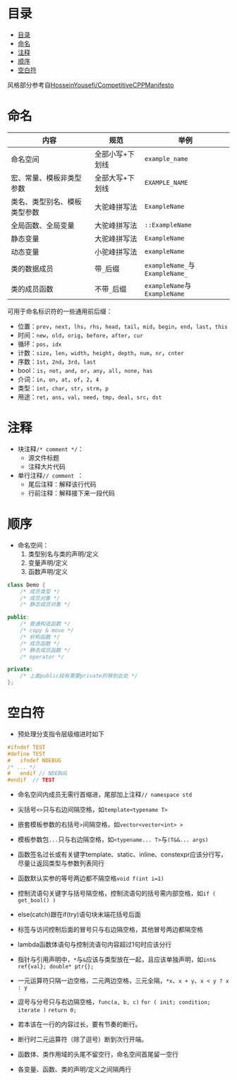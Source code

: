 # 目录
<!-- vim-markdown-toc GFM -->

- [目录](#目录)
- [命名](#命名)
- [注释](#注释)
- [顺序](#顺序)
- [空白符](#空白符)

<!-- vim-markdown-toc -->

风格部分参考自[HosseinYousefi/CompetitiveCPPManifesto](https://github.com/HosseinYousefi/CompetitiveCPPManifesto)

# 命名
| 内容                         | 规范            | 举例                           |
| ---------------------------- | --------------- | ------------------------------ |
| 命名空间                     | 全部小写+下划线 | `example_name`                 |
| 宏、常量、模板非类型参数     | 全部大写+下划线 | `EXAMPLE_NAME`                 |
| 类名、类型别名、模板类型参数 | 大驼峰拼写法    | `ExampleName`                  |
| 全局函数、全局变量           | 大驼峰拼写法    | `::ExampleName`                |
| 静态变量                     | 大驼峰拼写法    | `ExampleName`                  |
| 动态变量                     | 小驼峰拼写法    | `exampleName`                  |
| 类的数据成员                 | 带`_`后缀       | `exampleName_`与`ExampleName_` |
| 类的成员函数                 | 不带`_`后缀     | `exampleName`与`ExampleName`   |

可用于命名标识符的一些通用前后缀：
* 位置：`prev`，`next`，`lhs`，`rhs`，`head`，`tail`，`mid`，`begin`，`end`，`last`，`this`
* 时间：`new`，`old`，`orig`，`before`，`after`，`cur`
* 循环：`pos`，`idx`
* 计数：`size`，`len`，`width`，`height`，`depth`，`num`，`nr`，`cnter`
* 序数：`1st`，`2nd`，`3rd`，`last`
* bool：`is`，`not`，`and`，`or`，`any`，`all`，`none`，`has`
* 介词：`in`，`on`，`at`，`of`，`2`，`4`
* 类型：`int`，`char`，`str`，`strm`，`p`
* 用途：`ret`，`ans`，`val`，`need`，`tmp`，`deal`，`src`，`dst`


# 注释
* 块注释`/* comment */`：
    * 源文件标题
    * 注释大片代码
* 单行注释`// comment `：
    * 尾后注释：解释该行代码
    * 行前注释：解释接下来一段代码


# 顺序
* 命名空间：
    1. 类型别名与类的声明/定义
    2. 变量声明/定义
    3. 函数声明/定义
```cpp
class Demo {
    /* 成员类型 */
    /* 成员对象 */
    /* 静态成员对象 */

public:
    /* 普通构造函数 */
    /* copy & move */
    /* 析构函数 */
    /* 成员函数 */
    /* 静态成员函数 */
    /* operator */

private:
    /* 上面public段有需要private的移到此处 */
};
```


# 空白符
* 预处理分支指令层级缩进时如下
```c
#ifndef TEST
#define TEST
#   ifndef NDEBUG
/* ... */
#   endif // NDEBUG
#endif  // TEST
```
* 命名空间内成员无需行首缩进，尾部加上注释`// namespace std`

* 尖括号`<>`只与右边间隔空格，如`template<typename T>`
* 嵌套模板参数的右括号`>`间隔空格，如`vector<vector<int> >`
* 模板参数包`...`只与右边隔空格，如`<typename... T>`与`(T&&... args)`

* 函数签名过长或有关键字template、static、inline、constexpr应该分行写，尽量让返回类型与参数列表同行
* 函数默认实参的等号两边都不隔空格`void f(int i=1)`

* 控制流语句关键字与括号隔空格，控制流语句的括号需内部空格，如`if ( get_bool() )`
* else(catch)跟在if(try)语句块末端花括号后面
* 标签与访问控制后面的冒号只与右边隔空格，其他冒号两边都隔空格
* lambda函数体语句与控制流语句内容超过1句时应该分行

* 指针与引用声明中，`*`与`&`应该与类型放在一起，且应该单独声明，如`int& ref{val}; double* ptr{};`

* 一元运算符只隔一边空格，二元两边空格，三元全隔，`*x`、`x + y`、`x < y ? x : y`
* 逗号与分号只与右边隔空格，`func(a, b, c)` `for ( init; condition; iterate )` `return 0;`

* 若本该在一行的内容过长，要有节奏的断行。
* 断行时二元运算符（除了逗号）断到次行开端。

* 函数体、类作用域的头尾不留空行，命名空间首尾留一空行
* 各变量、函数、类的声明/定义之间隔两行
